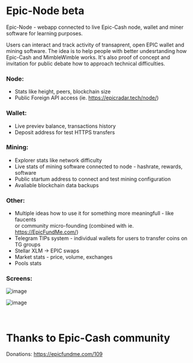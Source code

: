 # Epic-Node beta
Epic-Node - webapp connected to live Epic-Cash node, wallet and miner software for learning purposes.

Users can interact and track activity of transaprent, open EPIC wallet and mining software. 
The idea is to help people with better undesrtanding how Epic-Cash and MimbleWimble works. It's also proof of concept and invitation for public debate how to approach technical difficulties.


### Node:
- Stats like height, peers, blockchain size
- Public Foreign API access (ie. https://epicradar.tech/node/)

### Wallet:
- Live previev balance, transactions history
- Deposit address for test HTTPS transfers

### Mining:
- Explorer stats like network difficulty
- Live stats of mining software connected to node - hashrate, rewards, software
- Public startum address to connect and test mining configuration
- Avaliable blockchain data backups


### Other:
- Multiple ideas how to use it for something more meaningfull - like faucents <br>or community micro-founding (combined with ie. https://EpicFundMe.com/)
- Telegram TIPs system - individual wallets for users to transfer coins on TG groups
- Stellar XLM -> EPIC swaps
- Market stats - price, volume, exchanges
- Pools stats

### Screens:

![image](https://user-images.githubusercontent.com/53139520/112483628-1ea6c980-8d71-11eb-9a9e-10740e594dc6.png)

![image](https://user-images.githubusercontent.com/53139520/112483763-3e3df200-8d71-11eb-80a1-b873e7ccd26f.png)

<br>

# Thanks to Epic-Cash community

Donations: https://epicfundme.com/109
